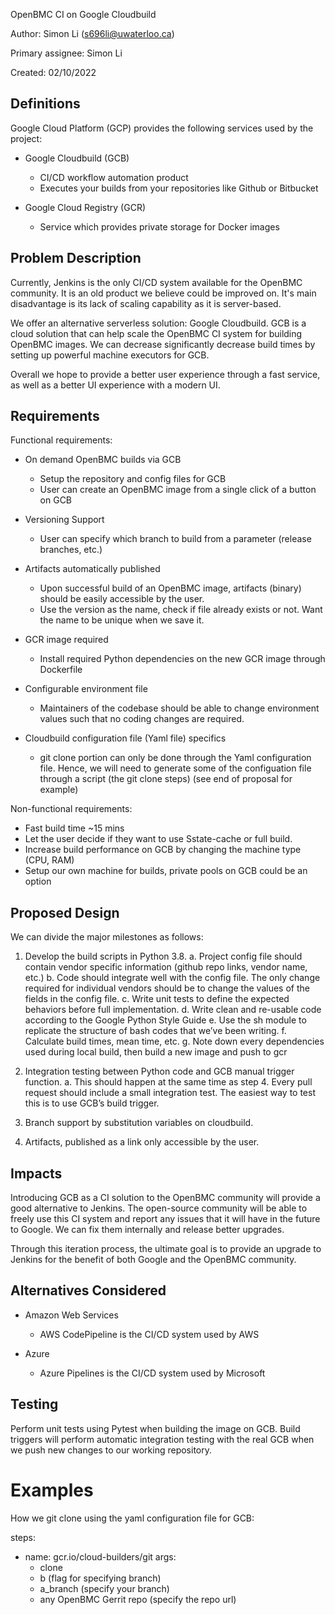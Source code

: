
OpenBMC CI on Google Cloudbuild

Author:
  Simon Li (s696li@uwaterloo.ca)

Primary assignee:
  Simon Li

Created:
  02/10/2022

## Definitions

Google Cloud Platform (GCP) provides the following services used by the project:

- Google Cloudbuild (GCB)
  - CI/CD workflow automation product
  - Executes your builds from your repositories like Github or Bitbucket

- Google Cloud Registry (GCR)
  - Service which provides private storage for Docker images


## Problem Description

Currently, Jenkins is the only CI/CD system available for the OpenBMC
community. It is an old product we believe could be improved on. It's main
disadvantage is its lack of scaling capability as it is server-based.

We offer an alternative serverless solution: Google Cloudbuild. GCB is a
cloud solution that can help scale the OpenBMC CI system for building OpenBMC
images. We can decrease significantly decrease build times by setting up
powerful machine executors for GCB.

Overall we hope to provide a better user experience through a fast service,
as well as a better UI experience with a modern UI.


## Requirements

Functional requirements:

- On demand OpenBMC builds via GCB
  - Setup the repository and config files for GCB
  - User can create an OpenBMC image from a single click of a button on GCB

- Versioning Support
  - User can specify which branch to build from a parameter
  (release branches, etc.)

- Artifacts automatically published
  - Upon successful build of an OpenBMC image, artifacts (binary) should be
  easily accessible by the user.
  - Use the version as the name, check if file already exists or not.
  Want the name to be unique  when we save it.

- GCR image required
  - Install required Python dependencies on the new GCR image through Dockerfile

- Configurable environment file
  - Maintainers of the codebase should be able to change environment values such
  that no coding changes are required.

- Cloudbuild configuration file (Yaml file) specifics
  - git clone portion can only be done through the Yaml configuration file.
  Hence, we will need to generate some of the configuation file through a
  script (the git clone steps) (see end of proposal for example)

Non-functional requirements:
- Fast build time ~15 mins
- Let the user decide if they want to use Sstate-cache or full build.
- Increase build performance on GCB by changing the machine type (CPU, RAM)
- Setup our own machine for builds, private pools on GCB could be
an option


## Proposed Design

We can divide the major milestones as follows:

1. Develop the build scripts in Python 3.8.
  a. Project config file should contain vendor specific information
  (github repo links, vendor name, etc.)
  b. Code should integrate well with the config file. The only change required
  for individual vendors should be to change the values of the fields in
  the config file.
  c. Write unit tests to define the expected behaviors before full
  implementation.
  d. Write clean and re-usable code according to the Google Python Style Guide
  e. Use the sh module to replicate the structure of bash codes that
  we’ve been writing.
  f. Calculate build times, mean time, etc.
  g. Note down every dependencies used during local build, then build a
  new image and push to gcr

2. Integration testing between Python code and GCB manual trigger function.
  a. This should happen at the same time as step 4. Every pull request should
  include a small integration test. The easiest way to test this
  is to use GCB’s build trigger.

3. Branch support by substitution variables on cloudbuild.

4. Artifacts, published as a link only accessible by the user.


## Impacts
Introducing GCB as a CI solution to the OpenBMC community will provide a good
alternative to Jenkins. The open-source community will be able to freely use
this CI system and report any issues that it will have in the future to Google.
We can fix them internally and release better upgrades.

Through this iteration process, the ultimate goal is to provide an upgrade to
Jenkins for the benefit of both Google and the OpenBMC community.

## Alternatives Considered
- Amazon Web Services
  - AWS CodePipeline is the CI/CD system used by AWS

- Azure
  - Azure Pipelines is the CI/CD system used by Microsoft

## Testing
Perform unit tests using Pytest when building the image on GCB.
Build triggers will perform automatic integration testing with
the real GCB when we push new changes to our working repository.

# Examples

How we git clone using the yaml configuration file for GCB:

steps:
  - name: gcr.io/cloud-builders/git
    args:
      - clone
      - b (flag for specifying branch)
      - a_branch (specify your branch)
      - any OpenBMC Gerrit repo (specify the repo url)

